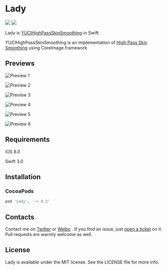 # Lady

<p>
<a href="http://cocoadocs.org/docsets/Lady"><img src="https://img.shields.io/cocoapods/v/Lady.svg?style=flat"></a>
<a href="https://raw.githubusercontent.com/Limon-O-O/Lady/master/LICENSE"><img src="https://img.shields.io/cocoapods/l/Lady.svg?style=flat"></a>
</p>

Lady is [YUCIHighPassSkinSmoothing](https://github.com/YuAo/YUCIHighPassSkinSmoothing) in Swift.

YUCIHighPassSkinSmoothing is an implementation of [High Pass Skin Smoothing](https://www.google.com.hk/#newwindow=1&safe=strict&q=High+Pass+Skin+Smoothing) using CoreImage.framework

## Previews
![Preview 1](http://yuao.github.io/YUCIHighPassSkinSmoothing/previews/1.jpg)

![Preview 2](http://yuao.github.io/YUCIHighPassSkinSmoothing/previews/2.jpg)

![Preview 3](http://yuao.github.io/YUCIHighPassSkinSmoothing/previews/3.jpg)

![Preview 4](http://yuao.github.io/YUCIHighPassSkinSmoothing/previews/4.jpg)

![Preview 5](http://yuao.github.io/YUCIHighPassSkinSmoothing/previews/5.jpg)

![Preview 6](http://yuao.github.io/YUCIHighPassSkinSmoothing/previews/6.jpg)

## Requirements

iOS 8.0

Swift 3.0

## Installation

### CocoaPods

```ruby
pod 'Lady', '~> 0.3'
```


## Contacts

Contact me on [Twitter](https://twitter.com/Limon______) or [Weibo](http://weibo.com/u/1783821582) . If you find an issue, just [open a ticket](https://github.com/Limon-O-O/Lady/issues/new) on it. Pull requests are warmly welcome as well.

## License
Lady is available under the MIT license. See the LICENSE file for more info.


